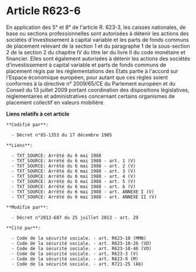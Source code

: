# Article R623-6

En application des 5° et 8° de l'article R. 623-3, les caisses nationales, de base ou sections professionnelles sont
autorisées à détenir les actions des sociétés d'investissement à capital variable et les parts de fonds communs de placement
relevant de la section 1 et du paragraphe 1 de la sous-section 2 de la section 2 du chapitre IV du titre Ier du livre II du
code monétaire et financier. Elles sont également autorisées à détenir les actions des sociétés d'investissement à capital
variable et parts de fonds communs de placement régis par les réglementations des Etats partie à l'accord sur l'Espace
économique européen, pour autant que ces règles soient conformes à la directive n° 2009/65/CE du Parlement européen et du
Conseil du 13 juillet 2009 portant coordination des dispositions législatives, réglementaires et administratives concernant
certains organismes de placement collectif en valeurs mobilière.

**Liens relatifs à cet article**

	**Codifié par**:

	  - Décret n°85-1353 du 17 décembre 1985

	**Liens**:

	  - TXT_SOURCE: Arrêté du 6 mai 1988
	  - TXT_SOURCE: Arrêté du 6 mai 1988 - art. 1 (V)
	  - TXT_SOURCE: Arrêté du 6 mai 1988 - art. 2 (V)
	  - TXT_SOURCE: Arrêté du 6 mai 1988 - art. 3 (V)
	  - TXT_SOURCE: Arrêté du 6 mai 1988 - art. 4 (V)
	  - TXT_SOURCE: Arrêté du 6 mai 1988 - art. 5 (V)
	  - TXT_SOURCE: Arrêté du 6 mai 1988 - art. 6 (V)
	  - TXT_SOURCE: Arrêté du 6 mai 1988 - art. ANNEXE I (V)
	  - TXT_SOURCE: Arrêté du 6 mai 1988 - art. ANNEXE II (V)

	**Modifié par**:

	  - Décret n°2013-687 du 25 juillet 2013 - art. 29

	**Cité par**:

	  - Code de la sécurité sociale. - art. R623-10 (MMN)
	  - Code de la sécurité sociale. - art. R623-10-26 (VD)
	  - Code de la sécurité sociale. - art. R623-10-46 (VD)
	  - Code de la sécurité sociale. - art. R623-3 (V)
	  - Code de la sécurité sociale. - art. R623-9 (M)
	  - Code de la sécurité sociale. - art. R721-25 (Ab)
